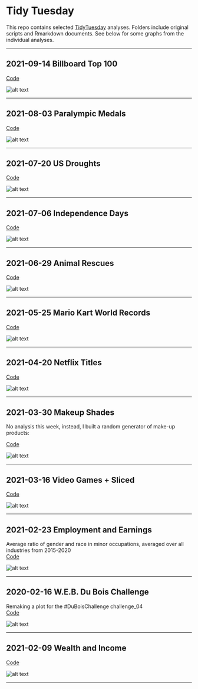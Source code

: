 # Tidy Tuesday

This repo contains selected [TidyTuesday](https://github.com/rfordatascience/tidytuesday) analyses. Folders include original scripts and Rmarkdown documents. See below for some graphs from the individual analyses. 

---

## 2021-09-14 Billboard Top 100

[Code](https://github.com/FCTanner/tidy_tuesday/blob/main/2021/2021-09-14%20Billboard%20Top%20100/2021-09-14-Billboard-Top-100.md)

![alt text](https://github.com/FCTanner/tidy_tuesday/blob/main/2021/2021-09-14%20Billboard%20Top%20100/Billboard100.png)

---

## 2021-08-03 Paralympic Medals 

[Code](https://github.com/FCTanner/tidy_tuesday/blob/main/2021/2021-08-03%20Paralympic%20Medals/2021-08-03-Paralympic-Medals.md)

![alt text](https://github.com/FCTanner/tidy_tuesday/blob/main/2021/2021-08-03%20Paralympic%20Medals/paralympics.png)

---


## 2021-07-20 US Droughts

[Code](https://github.com/FCTanner/tidy_tuesday/blob/main/2021/2021-07-20%20US%20Droughts/2021-07-20-US-Droughts.md)

![alt text](https://github.com/FCTanner/tidy_tuesday/blob/main/2021/2021-07-20%20US%20Droughts/drought_map.png)

---

## 2021-07-06 Independence Days

[Code](https://github.com/FCTanner/tidy_tuesday/blob/main/2021/2021-07-06%20Independence%20Days/2021-07-06-Independence-Days.md)

![alt text](https://github.com/FCTanner/tidy_tuesday/blob/main/2021/2021-07-06%20Independence%20Days/uk_independence.png)

---

## 2021-06-29 Animal Rescues

[Code](https://github.com/FCTanner/tidy_tuesday/blob/main/2021/2021-06-29%20Animal%20Rescues/2021-06-29-Animal-Rescues.md)

![alt text](https://github.com/FCTanner/tidy_tuesday/blob/main/2021/2021-06-29%20Animal%20Rescues/horses.png)


---


## 2021-05-25 Mario Kart World Records

[Code](https://github.com/FCTanner/tidy_tuesday/blob/main/2021/2021-05-25%20Mario%20Kart%20World%20Records/2021-05-25-Mario-Kart-World-Records.md)

![alt text](https://github.com/FCTanner/tidy_tuesday/blob/main/2021/2021-05-25%20Mario%20Kart%20World%20Records/mario.png)


---

## 2021-04-20 Netflix Titles

[Code](https://github.com/FCTanner/tidy_tuesday/blob/main/2021/2021-04-20%20Netflix%20Titles/2021-04-20-Netflix-Titles.md)

![alt text](https://github.com/FCTanner/tidy_tuesday/blob/main/2021/2021-04-20%20Netflix%20Titles/Countries.png)


---

## 2021-03-30 Makeup Shades

No analysis this week, instead, I built a random generator of make-up products:

[Code](https://github.com/FCTanner/tidy_tuesday/blob/main/2021/2021-03-30%20Makeup%20Shades/2021-03-30-Makeup-Shades.md)

![alt text](https://github.com/FCTanner/tidy_tuesday/blob/main/2021/2021-03-30%20Makeup%20Shades/Random%20make-up.png)

---

## 2021-03-16 Video Games + Sliced

[Code](https://github.com/FCTanner/tidy_tuesday/blob/main/2021/2021-03-16%20Video%20Games%20%2B%20Sliced/2021-03-16-Video-Games-%2B-Sliced.md)

![alt text](https://github.com/FCTanner/tidy_tuesday/blob/main/2021/2021-03-16%20Video%20Games%20%2B%20Sliced/games.gif)

---


## 2021-02-23 Employment and Earnings

Average ratio of gender and race in minor occupations, averaged over all industries from 2015-2020  
[Code](https://github.com/FCTanner/tidy_tuesday/blob/main/2021/2021-02-23%20Employment%20and%20Earnings/2021-02-23-Employment-and-Earnings.md)

![alt text](https://github.com/FCTanner/tidy_tuesday/blob/main/2021/2021-02-23%20Employment%20and%20Earnings/p_employed_minor_occ_summary.png)

--- 

## 2020-02-16 W.E.B. Du Bois Challenge

Remaking a plot for the #DuBoisChallenge challenge_04  
[Code](https://github.com/FCTanner/tidy_tuesday/blob/main/2021/2021-02-16%20W.E.B.%20Du%20Bois%20Challenge/2021-02-16-W.E.B.-Du-Bois-Challenge.md)

![alt text](https://github.com/FCTanner/tidy_tuesday/blob/main/2021/2021-02-16%20W.E.B.%20Du%20Bois%20Challenge/challenge_04.png)

--- 

## 2021-02-09 Wealth and Income

[Code](https://github.com/FCTanner/tidy_tuesday/blob/main/2021/2021-02-09%20Wealth%20and%20Income/2021-02-09-Wealth-and-Income.md)

![alt text](https://github.com/FCTanner/tidy_tuesday/blob/main/2021/2021-02-09%20Wealth%20and%20Income/US%20household%20income%20per%20race.png)

--- 
